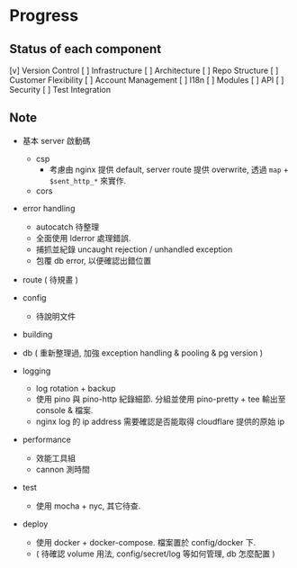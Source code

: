 # Progress


## Status of each component

 [v] Version Control
 [ ] Infrastructure
 [ ] Architecture
 [ ] Repo Structure
 [ ] Customer Flexibility
 [ ] Account Management 
 [ ] I18n
 [ ] Modules
 [ ] API
 [ ] Security
 [ ] Test Integration


## Note

 - 基本 server 啟動碼
   * csp
     - 考慮由 nginx 提供 default, server route 提供 overwrite, 透過 `map` + `$sent_http_*` 來實作.
   * cors

 - error handling
   * autocatch 待整理
   - 全面使用 lderror 處理錯誤. 
   - 捕抓並紀錄 uncaught rejection / unhandled exception 
   - 包覆 db error, 以便確認出錯位置

 - route ( 待規畫 )
 - config
   - 待說明文件
 - building
 - db ( 重新整理過, 加強 exception handling & pooling & pg version )
 - logging
   * log rotation + backup
   - 使用 pino 與 pino-http 紀錄細節. 分組並使用 pino-pretty + tee 輸出至 console & 檔案.
   - nginx log 的 ip address 需要確認是否能取得 cloudflare 提供的原始 ip
 - performance
   * 效能工具組
   - cannon 測時間
 - test
   - 使用 mocha + nyc, 其它待查.
 - deploy
   - 使用 docker + docker-compose. 檔案置於 config/docker 下.
   - ( 待確認 volume 用法, config/secret/log 等如何管理, db 怎麼配置 )
